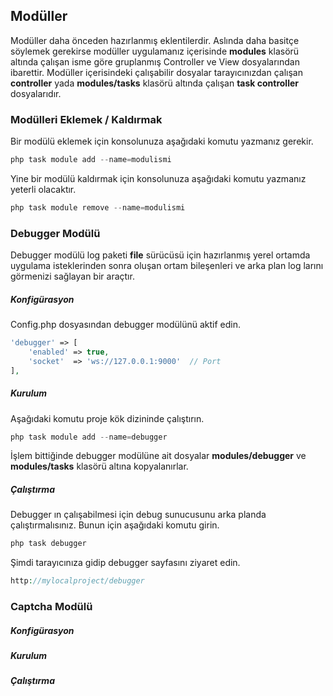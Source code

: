 
## Modüller

Modüller daha önceden hazırlanmış eklentilerdir. Aslında daha basitçe söylemek gerekirse modüller uygulamanız içerisinde <b>modules</b> klasörü altında çalışan isme göre gruplanmış Controller ve View dosyalarından ibarettir. Modüller içerisindeki çalışabilir dosyalar tarayıcınızdan çalışan <b>controller</b> yada <b>modules/tasks</b> klasörü altında çalışan <b>task controller</b> dosyalarıdır.

### Modülleri Eklemek / Kaldırmak

Bir modülü eklemek için konsolunuza aşağıdaki komutu yazmanız gerekir.

```php
php task module add --name=modulismi
```

Yine bir modülü kaldırmak için konsolunuza aşağıdaki komutu yazmanız yeterli olacaktır.

```php
php task module remove --name=modulismi
```

### Debugger Modülü

Debugger modülü log paketi <b>file</b> sürücüsü için hazırlanmış yerel ortamda uygulama isteklerinden sonra oluşan ortam bileşenleri ve arka plan log larını görmenizi sağlayan bir araçtır.

##### Konfigürasyon

Config.php dosyasından debugger modülünü aktif edin.

```php
'debugger' => [
    'enabled' => true,
    'socket'  => 'ws://127.0.0.1:9000'  // Port
],
```

##### Kurulum

Aşağıdaki komutu proje kök dizininde çalıştırın.

```php
php task module add --name=debugger
```

İşlem bittiğinde debugger modülüne ait dosyalar <b>modules/debugger</b>  ve <b>modules/tasks</b> klasörü altına kopyalanırlar.

##### Çalıştırma

Debugger ın çalışabilmesi için debug sunucusunu arka planda çalıştırmalısınız. Bunun için aşağıdaki komutu girin.

```php
php task debugger
```

Şimdi tarayıcınıza gidip debugger sayfasını ziyaret edin.

```php
http://mylocalproject/debugger
```


### Captcha Modülü

##### Konfigürasyon

##### Kurulum

##### Çalıştırma